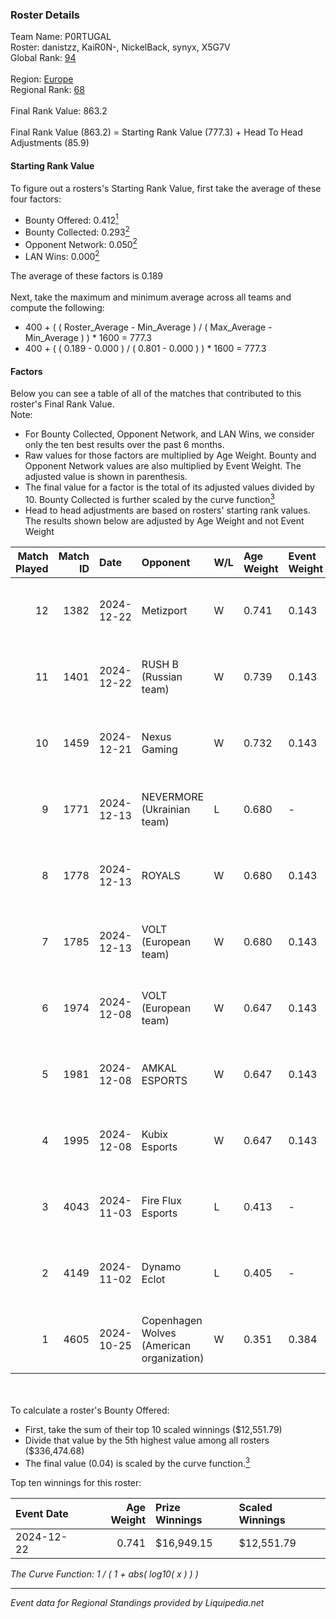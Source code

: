 ### Roster Details<br />
Team Name: P0RTUGAL<br />
Roster: danistzz, KaiR0N-, NickelBack, synyx, X5G7V<br />
Global Rank: [94](../standings_global.md)<br />
<br />
Region: [Europe]( ../standings_europe.md)<br />
Regional Rank: [68]( ../standings_europe.md)<br />
<br />
Final Rank Value:  863.2<br />
<br />
Final Rank Value (863.2) = Starting Rank Value (777.3) + Head To Head Adjustments (85.9)<br />

#### Starting Rank Value<br />
To figure out a rosters's Starting Rank Value, first take the average of these four factors:<br />
- Bounty Offered: 0.412[<sup>1</sup>](#table2)
- Bounty Collected: 0.293[<sup>2</sup>](#table1)
- Opponent Network: 0.050[<sup>2</sup>](#table1)
- LAN Wins: 0.000[<sup>2</sup>](#table1)

The average of these factors is 0.189<br />
<br />
Next, take the maximum and minimum average across all teams and compute the following:<br />
- 400 + ( ( Roster_Average - Min_Average ) / ( Max_Average - Min_Average ) ) * 1600 = 777.3
- 400 + ( ( 0.189 - 0.000 ) / ( 0.801 - 0.000 ) ) * 1600 = 777.3


#### Factors<br />
Below you can see a table of all of the matches that contributed to this roster's Final Rank Value.<br />
Note:<br />

- For Bounty Collected, Opponent Network, and LAN Wins, we consider only the ten best results over the past 6 months.
- Raw values for those factors are multiplied by Age Weight. Bounty and Opponent Network values are also multiplied by Event Weight. The adjusted value is shown in parenthesis.
- The final value for a factor is the total of its adjusted values divided by 10. Bounty Collected is further scaled by the curve function[<sup>3</sup>](#curveFunction)
- Head to head adjustments are based on rosters' starting rank values. The results shown below are adjusted by Age Weight and not Event Weight
<span id="table1"></span><br />


| Match Played | Match ID | Date       | Opponent                                  | W/L | Age Weight | Event Weight | Bounty Collected | Opponent Network | LAN Wins  | H2H Adj. | Roster                                      |
| -: | -: | :- | :- | :- | :- | :- | :- | :- | :- | -: | :- |
|           12 |     1382 | 2024-12-22 | Metizport                                 | W   | 0.741      | 0.143        | 0.074 (0.008)    | 0.513 (0.054)    | 0 (0.000) |    17.59 | danistzz, KaiR0N-, NickelBack, synyx, X5G7V |
|           11 |     1401 | 2024-12-22 | RUSH B (Russian team)                     | W   | 0.739      | 0.143        | 0.028 (0.003)    | 0.921 (0.097)    | 0 (0.000) |    14.51 | danistzz, KaiR0N-, NickelBack, synyx, X5G7V |
|           10 |     1459 | 2024-12-21 | Nexus Gaming                              | W   | 0.732      | 0.143        | 0.186 (0.019)    | 0.808 (0.085)    | 0 (0.000) |    17.88 | danistzz, KaiR0N-, NickelBack, synyx, X5G7V |
|            9 |     1771 | 2024-12-13 | NEVERMORE (Ukrainian team)                | L   | 0.680      | -            | -                | -                | -         |   -10.21 | danistzz, glowiing, KaiR0N-, synyx, X5G7V   |
|            8 |     1778 | 2024-12-13 | ROYALS                                    | W   | 0.680      | 0.143        | 0.004 (0.000)    | 0.205 (0.020)    | 0 (0.000) |     7.24 | danistzz, glowiing, KaiR0N-, synyx, X5G7V   |
|            7 |     1785 | 2024-12-13 | VOLT (European team)                      | W   | 0.680      | 0.143        | 0.003 (0.000)    | 0.163 (0.016)    | 0 (0.000) |     7.52 | danistzz, glowiing, KaiR0N-, synyx, X5G7V   |
|            6 |     1974 | 2024-12-08 | VOLT (European team)                      | W   | 0.647      | 0.143        | 0.003 (0.000)    | 0.163 (0.015)    | 0 (0.000) |     7.57 | danistzz, KaiR0N-, NickelBack, synyx, X5G7V |
|            5 |     1981 | 2024-12-08 | AMKAL ESPORTS                             | W   | 0.647      | 0.143        | 0.017 (0.002)    | 0.383 (0.035)    | 0 (0.000) |    10.55 | danistzz, KaiR0N-, NickelBack, synyx, X5G7V |
|            4 |     1995 | 2024-12-08 | Kubix Esports                             | W   | 0.647      | 0.143        | 0.045 (0.004)    | 0.496 (0.046)    | 0 (0.000) |    13.30 | danistzz, KaiR0N-, NickelBack, synyx, X5G7V |
|            3 |     4043 | 2024-11-03 | Fire Flux Esports                         | L   | 0.413      | -            | -                | -                | -         |    -4.56 | danistzz, KaiR0N-, rexxie, TruNiQ, X5G7V    |
|            2 |     4149 | 2024-11-02 | Dynamo Eclot                              | L   | 0.405      | -            | -                | -                | -         |    -2.20 | danistzz, KaiR0N-, rexxie, TruNiQ, X5G7V    |
|            1 |     4605 | 2024-10-25 | Copenhagen Wolves (American organization) | W   | 0.351      | 0.384        | 0.016 (0.002)    | 1.000 (0.135)    | 0 (0.000) |     6.76 | danistzz, KaiR0N-, rexxie, TruNiQ, X5G7V    |

<br />
<span id="table2"></span><br />
To calculate a roster's Bounty Offered:<br />

- First, take the sum of their top 10 scaled winnings ($12,551.79)
- Divide that value by the 5th highest value among all rosters ($336,474.68)
- The final value (0.04) is scaled by the curve function.[<sup>3</sup>](#curveFunction)

Top ten winnings for this roster:<br />

| Event Date | Age Weight | Prize Winnings | Scaled Winnings |
| :- | -: | :- | :- |
| 2024-12-22 |      0.741 | $16,949.15     | $12,551.79      |


<span id="curveFunction"></span>_The Curve Function: 1 / ( 1 + abs( log10( x ) ) )_<br />

---
_Event data for Regional Standings provided by Liquipedia.net_<br />
